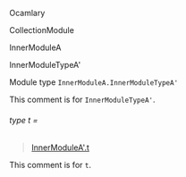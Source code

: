 Ocamlary

CollectionModule

InnerModuleA

InnerModuleTypeA'

Module type `InnerModuleA.InnerModuleTypeA'`

This comment is for `InnerModuleTypeA'`.

<a id="type-t"></a>

###### type t =

> [InnerModuleA'.t](Ocamlary.CollectionModule.InnerModuleA.InnerModuleA'.md#type-t)

This comment is for `t`.
